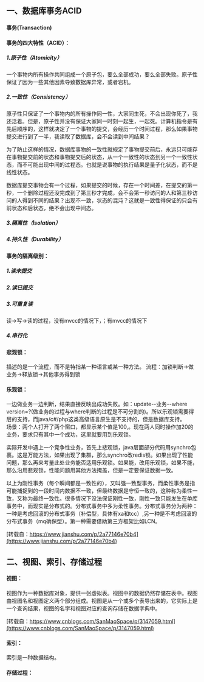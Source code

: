 ## 一、数据库事务ACID
#### 事务(Transaction)

#### 事务的四大特性（ACID）：
##### 1.原子性（Atomicity）
一个事物内所有操作共同组成一个原子包，要么全部成功，要么全部失败。原子性保证了因为一些其他因素导致数据库异常，或者宕机。
##### 2.一致性（Consistency）
原子性只保证了一个事物内的所有操作同一性，大家同生死，不会出现你死了，我还活着。但是，原子性并没有保证大家同一时刻一起生，一起死。计算机指令是有先后顺序的，这样就决定了一个事物的提交，会经历一个时间过程，那么如果事物提交进行到了一半，我读取了数据库，会不会读到中间结果？

为了防止这样的情况，数据库事物的一致性就规定了事物提交前后，永远只可能存在事物提交前的状态和事物提交后的状态，从一个一致性的状态到另一个一致性状态，而不可能出现中间的过程态。也就是说事物的执行结果是量子化状态，而不是线性状态。

数据库提交事物会有一个过程，如果提交的时候，存在一个时间差，在提交的第一秒，一个删除过程还没完成到了第三秒才完成，会不会第一秒访问的人和第三秒访问的人得到不同的结果？出现不一致，状态的混沌？这就是一致性得保证的只会有前状态和后状态，绝不会出现中间态。



##### 3.隔离性（Isolation）
##### 4.持久性（Durability）
#### 事务的隔离级别：
##### 1.读未提交
##### 2.读已提交
##### 3.可重复读
读->写->读的过程，没有mvcc的情况下，；有mvcc的情况下
##### 4.串行化

#### 悲观锁：
描述的是一个流程，而不是特指某一种语言或某一种方法。
流程：加锁判断->做业务->释放锁->其他事务得到锁

#### 乐观锁：
一边做业务一边判断，结果直接反映出成功失败。如：update--业务--where version=?(做业务的过程与where判断的过程是不可分割的)。所以乐观锁需要得层的支持，而java/c#/php这类高级语言原生是不支持的，但是数据库支持。  
场景：两个人打开了两个窗口，都显示某个值是100,。现在两人同时操作加20的业务，要求只有其中一个成功，这里就要用到乐观锁。  
  
实际开发中遇上一个竞争性业务，首先上悲观锁，java层面部分代码用synchro包裹。这是万能方法，如果出现了集群，那么synchro改redis锁。如果出现了性能问题，那么再来考量此处业务能否适用乐观锁。如果能，改用乐观锁，如果不能，那么沿用悲观锁，性能问题用其他方法掩盖，但是一定要保证数据一致。  

以上为刚性事务（每个瞬间都是一致性的），又叫强一致型事务，而柔性事务是指可能捕捉到的一段时间内数据不一致，但最终数据是守恒一致的，这种称为柔性一致，又称为最终一致性。很多情况下没法保证刚性一致，刚性一致只能发生在单库事务中，而现实是分布式的。分布式事务中多为柔性事务。分布式事务分为两种：一种是考虑回滚的分布式事务（补偿型，具体有xa和tcc）,另一种是不考虑回滚的分布式事务（mq确保型）。第一种需要借助第三方框架比如LCN。

[转载自：https://www.jianshu.com/p/2a77146e70b4](https://www.jianshu.com/p/2a77146e70b4)

## 二、视图、索引、存储过程
#### 视图：
视图作为一种数据库对象，提供一张虚拟表。视图中的数据仍然存储在表中。视图由视图名和视图定义两个部分组成。视图是从一个或多个表导出来的，它实际上是一个查询结果，视图的名字和视图对应的查询存储在数据字典中。

[转载自：https://www.cnblogs.com/SanMaoSpace/p/3147059.html](https://www.cnblogs.com/SanMaoSpace/p/3147059.html)
#### 索引：
索引是一种数据结构。
#### 存储过程：
